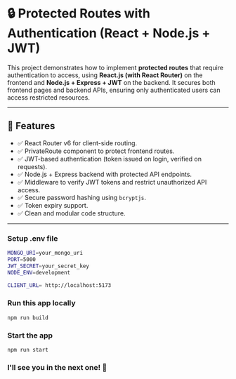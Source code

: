 # 🔒 Protected Routes with Authentication (React + Node.js + JWT)

This project demonstrates how to implement **protected routes** that require authentication to access, using **React.js (with React Router)** on the frontend and **Node.js + Express + JWT** on the backend. It secures both frontend pages and backend APIs, ensuring only authenticated users can access restricted resources.

---

## 🚀 Features

- ✅ React Router v6 for client-side routing.
- ✅ PrivateRoute component to protect frontend routes.
- ✅ JWT-based authentication (token issued on login, verified on requests).
- ✅ Node.js + Express backend with protected API endpoints.
- ✅ Middleware to verify JWT tokens and restrict unauthorized API access.
- ✅ Secure password hashing using `bcryptjs`.
- ✅ Token expiry support.
- ✅ Clean and modular code structure.

---


### Setup .env file

```bash
MONGO_URI=your_mongo_uri
PORT=5000
JWT_SECRET=your_secret_key
NODE_ENV=development

CLIENT_URL= http://localhost:5173
```

### Run this app locally

```shell
npm run build
```

### Start the app

```shell
npm run start
```

### I'll see you in the next one! 🚀
